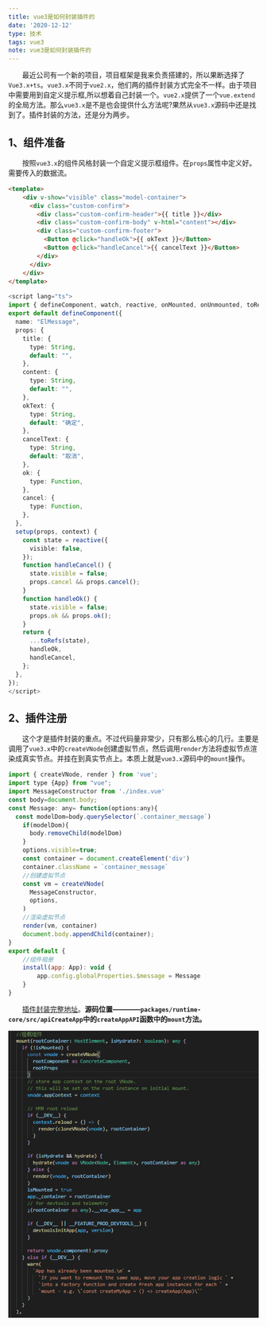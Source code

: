 ```yaml
---
title: vue3是如何封装插件的
date: '2020-12-12'
type: 技术
tags: vue3
note: vue3是如何封装插件的
---
```

&#8195;&#8195;最近公司有一个新的项目，项目框架是我来负责搭建的，所以果断选择了`Vue3.x+ts`。`vue3.x`不同于`vue2.x`，他们两的插件封装方式完全不一样。由于项目中需要用到自定义提示框,所以想着自己封装一个。`vue2.x`提供了一个`vue.extend`的全局方法。那么`vue3.x`是不是也会提供什么方法呢?果然从`vue3.x`源码中还是找到了。插件封装的方法，还是分为两步。
## 1、组件准备
&#8195;&#8195;按照`vue3.x`的组件风格封装一个自定义提示框组件。在`props`属性中定义好。需要传入的数据流。
```html
<template>
    <div v-show="visible" class="model-container">
      <div class="custom-confirm">
        <div class="custom-confirm-header">{{ title }}</div>
        <div class="custom-confirm-body" v-html="content"></div>
        <div class="custom-confirm-footer">
          <Button @click="handleOk">{{ okText }}</Button>
          <Button @click="handleCancel">{{ cancelText }}</Button>
        </div>
      </div>
    </div>
</template>
```
```ts
<script lang="ts">
import { defineComponent, watch, reactive, onMounted, onUnmounted, toRefs } from "vue";
export default defineComponent({
  name: "ElMessage",
  props: {
    title: {
      type: String,
      default: "",
    },
    content: {
      type: String,
      default: "",
    },
    okText: {
      type: String,
      default: "确定",
    },
    cancelText: {
      type: String,
      default: "取消",
    },
    ok: {
      type: Function,
    },
    cancel: {
      type: Function,
    },
  },
  setup(props, context) {
    const state = reactive({
      visible: false,
    });
    function handleCancel() {
      state.visible = false;
      props.cancel && props.cancel();
    }
    function handleOk() {
      state.visible = false;
      props.ok && props.ok();
    }
    return {
      ...toRefs(state),
      handleOk,
      handleCancel,
    };
  },
});
</script>
```
## 2、插件注册
&#8195;&#8195;这个才是插件封装的重点。不过代码量非常少，只有那么核心的几行。主要是调用了`vue3.x`中的`createVNode`创建虚拟节点，然后调用`render`方法将虚拟节点渲染成真实节点。并挂在到真实节点上。本质上就是`vue3.x`源码中的`mount`操作。
```js
import { createVNode, render } from 'vue';
import type {App} from "vue";
import MessageConstructor from './index.vue'
const body=document.body;
const Message: any= function(options:any){
  const modelDom=body.querySelector(`.container_message`)
    if(modelDom){
      body.removeChild(modelDom)
    }
    options.visible=true;
    const container = document.createElement('div')
    container.className = `container_message`
    //创建虚拟节点
    const vm = createVNode(
      MessageConstructor,
      options,
    )
    //渲染虚拟节点
    render(vm, container)
    document.body.appendChild(container);
}  
export default {
    //组件祖册
    install(app: App): void {
        app.config.globalProperties.$message = Message
    }
}
```

&#8195;&#8195;[插件封装完整地址](https://github.com/tangjie-93/vue/tree/master/plugin-demo-ts-vue3)。**源码位置————`packages/runtime-core/src/apiCreateApp`中的`createAppAPI`函数中的`mount`方法。**

<img src="../../images/vue/vue3-mount.png" />

